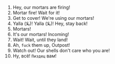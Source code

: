 1. Hey, our mortars are firing!
2. Mortar fire! Wait for it!
3. Get to cover! We're using our mortars!
4. Yalla (يلا)! Yalla (يلا)! Hey, stay back!
5. Mortars!
6. It's our mortars! Incoming!
7. Wait! Wait, until they land!
8. Ah, `fuck` them up, Outpost!
9. Watch out! Our shells don't care who you are!
10. Ну, всё! `Пиздец` вам!